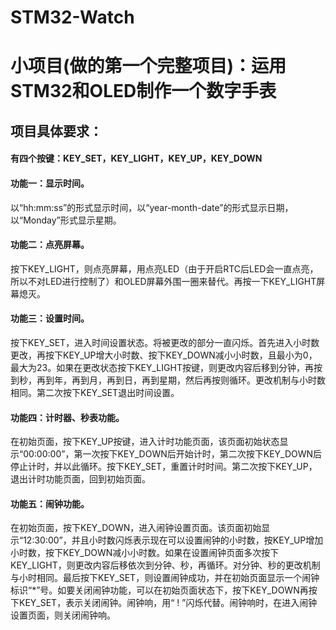 # STM32-Watch
# 小项目(做的第一个完整项目)：运用STM32和OLED制作一个数字手表

## 项目具体要求：

#### 有四个按键：KEY_SET，KEY_LIGHT，KEY_UP，KEY_DOWN

#### 功能一：显示时间。

以“hh:mm:ss”的形式显示时间，以“year-month-date”的形式显示日期，以“Monday”形式显示星期。

#### 功能二：点亮屏幕。

按下KEY_LIGHT，则点亮屏幕，用点亮LED（由于开启RTC后LED会一直点亮，所以不对LED进行控制了）和OLED屏幕外围一圈来替代。再按一下KEY_LIGHT屏幕熄灭。

#### 功能三：设置时间。

按下KEY_SET，进入时间设置状态。将被更改的部分一直闪烁。首先进入小时数更改，再按下KEY_UP增大小时数、按下KEY_DOWN减小小时数，且最小为0，最大为23。如果在更改状态按下KEY_LIGHT按键，则更改内容后移到分钟，再按到秒，再到年，再到月，再到日，再到星期，然后再按则循环。更改机制与小时数相同。第二次按下KEY_SET退出时间设置。

#### 功能四：计时器、秒表功能。

在初始页面，按下KEY_UP按键，进入计时功能页面，该页面初始状态显示“00:00:00”，第一次按下KEY_DOWN后开始计时，第二次按下KEY_DOWN后停止计时，并以此循环。按下KEY_SET，重置计时时间。第二次按下KEY_UP，退出计时功能页面，回到初始页面。

#### 功能五：闹钟功能。

在初始页面，按下KEY_DOWN，进入闹钟设置页面。该页面初始显示“12:30:00”，并且小时数闪烁表示现在可以设置闹钟的小时数，按KEY_UP增加小时数，按下KEY_DOWN减小小时数。如果在设置闹钟页面多次按下KEY_LIGHT，则更改内容后移依次到分钟、秒，再循环。对分钟、秒的更改机制与小时相同。最后按下KEY_SET，则设置闹钟成功，并在初始页面显示一个闹钟标识“*”号。如要关闭闹钟功能，可以在初始页面状态下，按下KEY_DOWN再按下KEY_SET，表示关闭闹钟。闹钟响，用“ ! ”闪烁代替。闹钟响时，在进入闹钟设置页面，则关闭闹钟响。
